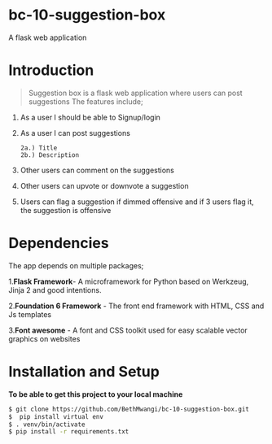 # bc-10-suggestion-box
A flask web application 


# Introduction
>Suggestion box is a flask web application where users can post suggestions
 The features include;
 
 1. As a user I should be able to Signup/login
 2. As a user I can post suggestions
 
        2a.) Title
        2b.) Description
        
 3. Other users can comment on the suggestions
 4. Other users can upvote or downvote a suggestion
 5. Users can flag a suggestion if dimmed offensive and if 3 users flag it, the suggestion is offensive
 
 # Dependencies
 The app depends on multiple packages;

   1.**Flask Framework**- A microframework for Python based on Werkzeug, Jinja 2 and good intentions.
 
   2.**Foundation 6 Framework** - The front end framework with HTML, CSS and Js templates
 
   3.**Font awesome** - A font and CSS toolkit used for easy scalable vector graphics on websites 
  
# Installation and Setup

**To be able to get this project to your local machine**


```sh
$ git clone https://github.com/BethMwangi/bc-10-suggestion-box.git
$  pip install virtual env
$ . venv/bin/activate
$ pip install -r requirements.txt



 
 


